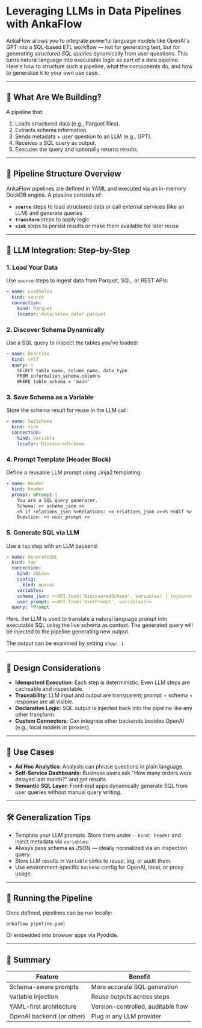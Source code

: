 # Leveraging LLMs in Data Pipelines with AnkaFlow

AnkaFlow allows you to integrate powerful language models like OpenAI's GPT into a SQL-based ETL workflow — not for generating text, but for generating *structured SQL queries* dynamically from user questions. This turns natural language into executable logic as part of a data pipeline. Here's how to structure such a pipeline, what the components do, and how to generalize it to your own use case.

---

## 🧠 What Are We Building?

A pipeline that:
1. Loads structured data (e.g., Parquet files).
2. Extracts schema information.
3. Sends metadata + user question to an LLM (e.g., GPT).
4. Receives a SQL query as output.
5. Executes the query and optionally returns results.

---

## 🧱 Pipeline Structure Overview

AnkaFlow pipelines are defined in YAML and executed via an in-memory DuckDB engine. A pipeline consists of:

- **`source`** steps to load structured data or call external services (like an LLM) and generate queries
- **`transform`** steps to apply logic
- **`sink`** steps to persist results or make them available for later reuse

---

## 🧩 LLM Integration: Step-by-Step

### 1. Load Your Data

Use `source` steps to ingest data from Parquet, SQL, or REST APIs:

```yaml
- name: LoadSales
  kind: source
  connection:
    kind: Parquet
    locator: data/sales_data*.parquet
```

### 2. Discover Schema Dynamically

Use a SQL query to inspect the tables you've loaded:

```yaml
- name: Describe
  kind: self
  query: >
    SELECT table_name, column_name, data_type
    FROM information_schema.columns
    WHERE table_schema = 'main'
```

### 3. Save Schema as a Variable

Store the schema result for reuse in the LLM call:

```yaml
- name: SetSchema
  kind: sink
  connection:
    kind: Variable
    locator: DiscoveredSchema
```

### 4. Prompt Template (Header Block)

Define a reusable LLM prompt using Jinja2 templating:

```yaml
- name: Header
  kind: header
  prompt: &Prompt |
    You are a SQL query generator.
    Schema: << schema_json >>
    <% if relations_json %>Relations: << relations_json >><% endif %>
    Question: << user_prompt >>
```

### 5. Generate SQL via LLM

Use a `tap` step with an LLM backend:

```yaml
- name: GenerateSQL
  kind: tap
  connection:
    kind: SQLGen
    config:
      kind: openai
    variables:
    schema_json: <<API.look('DiscoveredSchema', variables) | tojson>>
    user_prompt: <<API.look('UserPrompt', variables)>>
  query: *Prompt
```

Here, the LLM is used to translate a natural language prompt into executable SQL using the live schema as context. The generated query will be injected to the pipeline generating new output.

The output can be examined by setting `show: 1`.

---

## 🔄 Design Considerations

- **Idempotent Execution**: Each step is deterministic. Even LLM steps are cacheable and inspectable.
- **Traceability**: LLM input and output are transparent; prompt + schema + response are all visible.
- **Declarative Logic**: SQL output is injected back into the pipeline like any other transform.
- **Custom Connectors**: Can integrate other backends besides OpenAI (e.g., local models or proxies).

---

## 🔧 Use Cases

- **Ad Hoc Analytics**: Analysts can phrase questions in plain language.
- **Self-Service Dashboards**: Business users ask "How many orders were delayed last month?" and get results.
- **Semantic SQL Layer**: Front-end apps dynamically generate SQL from user queries without manual query writing.

---

## 🛠 Generalization Tips

- Template your LLM prompts. Store them under `- kind: header` and inject metadata via `variables`.
- Always pass schema as JSON — ideally normalized via an inspection query.
- Store LLM results in `Variable` sinks to reuse, log, or audit them.
- Use environment-specific `backend` config for OpenAI, local, or proxy usage.

---

## 🚀 Running the Pipeline

Once defined, pipelines can be run locally:

```bash
ankaflow pipeline.yaml
```

Or embedded into browser apps via Pyodide.

---

## 📌 Summary

| Feature                  | Benefit                             |
|--------------------------|-------------------------------------|
| Schema-aware prompts     | More accurate SQL generation        |
| Variable injection       | Reuse outputs across steps          |
| YAML-first architecture  | Version-controlled, auditable flow  |
| OpenAI backend (or other)| Plug in any LLM provider            |
